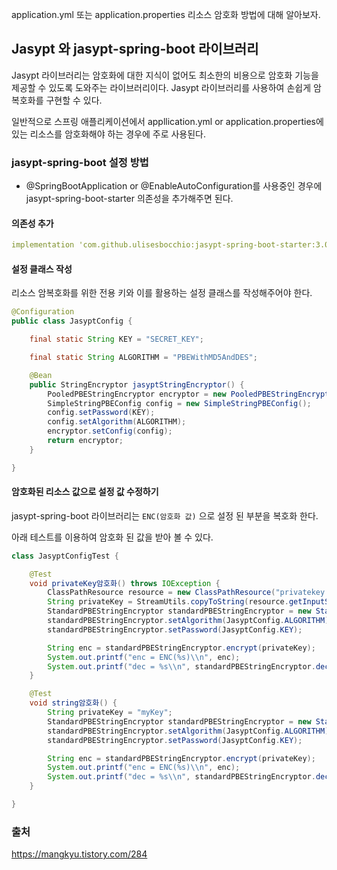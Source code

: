 
application.yml 또는 application.properties 리소스 암호화 방법에 대해 알아보자.

## Jasypt 와 jasypt-spring-boot 라이브러리

Jasypt 라이브러리는 암호화에 대한 지식이 없어도 최소한의 비용으로 암호화 기능을 제공할 수 있도록 도와주는 라이브러리이다.
Jasypt 라이브러리를 사용하여 손쉽게 암복호화를 구현할 수 있다.

일반적으로 스프링 애플리케이션에서 appllication.yml or application.properties에 있는 리소스를 암호화해야 하는 경우에 주로 사용된다.

### jasypt-spring-boot 설정 방법

- @SpringBootApplication or @EnableAutoConfiguration를 사용중인 경우에 jasypt-spring-boot-starter 의존성을 추가해주면 된다.

#### 의존성 추가

```yml
implementation 'com.github.ulisesbocchio:jasypt-spring-boot-starter:3.0.5'
```

#### 설정 클래스 작성

리소스 암복호화를 위한 전용 키와 이를 활용하는 설정 클래스를 작성해주어야 한다.

```java
@Configuration
public class JasyptConfig {

	final static String KEY = "SECRET_KEY";

	final static String ALGORITHM = "PBEWithMD5AndDES";

	@Bean
	public StringEncryptor jasyptStringEncryptor() {
		PooledPBEStringEncryptor encryptor = new PooledPBEStringEncryptor();
		SimpleStringPBEConfig config = new SimpleStringPBEConfig();
		config.setPassword(KEY);
		config.setAlgorithm(ALGORITHM);
		encryptor.setConfig(config);
		return encryptor;
	}

}
```

#### 암호화된 리소스 값으로 설정 값 수정하기

jasypt-spring-boot 라이브러리는 `ENC(암호화 값)` 으로 설정 된 부분을 복호화 한다.

아래 테스트를 이용하여 암호화 된 값을 받아 볼 수 있다.

```java
class JasyptConfigTest {

    @Test
    void privateKey암호화() throws IOException {
        ClassPathResource resource = new ClassPathResource("privatekey.txt");
        String privateKey = StreamUtils.copyToString(resource.getInputStream(), StandardCharsets.UTF_8);
        StandardPBEStringEncryptor standardPBEStringEncryptor = new StandardPBEStringEncryptor();
        standardPBEStringEncryptor.setAlgorithm(JasyptConfig.ALGORITHM);
        standardPBEStringEncryptor.setPassword(JasyptConfig.KEY);

        String enc = standardPBEStringEncryptor.encrypt(privateKey);
        System.out.printf("enc = ENC(%s)\\n", enc);
        System.out.printf("dec = %s\\n", standardPBEStringEncryptor.decrypt(enc));
    }

    @Test
    void string암호화() {
        String privateKey = "myKey";
        StandardPBEStringEncryptor standardPBEStringEncryptor = new StandardPBEStringEncryptor();
        standardPBEStringEncryptor.setAlgorithm(JasyptConfig.ALGORITHM);
        standardPBEStringEncryptor.setPassword(JasyptConfig.KEY);

        String enc = standardPBEStringEncryptor.encrypt(privateKey);
        System.out.printf("enc = ENC(%s)\\n", enc);
        System.out.printf("dec = %s\\n", standardPBEStringEncryptor.decrypt(enc));
    }

}

```

### 출처

https://mangkyu.tistory.com/284